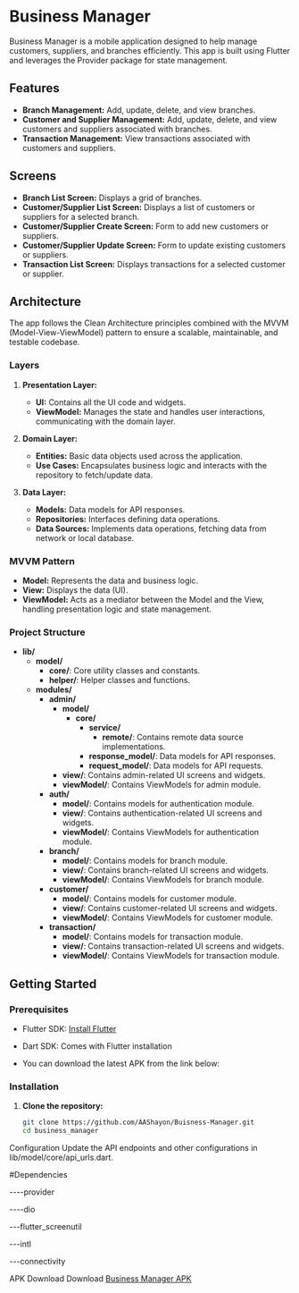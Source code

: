# Business Manager

Business Manager is a mobile application designed to help manage customers, suppliers, and branches efficiently. This app is built using Flutter and leverages the Provider package for state management.

## Features

- **Branch Management:** Add, update, delete, and view branches.
- **Customer and Supplier Management:** Add, update, delete, and view customers and suppliers associated with branches.
- **Transaction Management:** View transactions associated with customers and suppliers.

## Screens

- **Branch List Screen:** Displays a grid of branches.
- **Customer/Supplier List Screen:** Displays a list of customers or suppliers for a selected branch.
- **Customer/Supplier Create Screen:** Form to add new customers or suppliers.
- **Customer/Supplier Update Screen:** Form to update existing customers or suppliers.
- **Transaction List Screen:** Displays transactions for a selected customer or supplier.

## Architecture

The app follows the Clean Architecture principles combined with the MVVM (Model-View-ViewModel) pattern to ensure a scalable, maintainable, and testable codebase.

### Layers

1. **Presentation Layer:**
   - **UI:** Contains all the UI code and widgets.
   - **ViewModel:** Manages the state and handles user interactions, communicating with the domain layer.

2. **Domain Layer:**
   - **Entities:** Basic data objects used across the application.
   - **Use Cases:** Encapsulates business logic and interacts with the repository to fetch/update data.

3. **Data Layer:**
   - **Models:** Data models for API responses.
   - **Repositories:** Interfaces defining data operations.
   - **Data Sources:** Implements data operations, fetching data from network or local database.

### MVVM Pattern

- **Model:** Represents the data and business logic.
- **View:** Displays the data (UI).
- **ViewModel:** Acts as a mediator between the Model and the View, handling presentation logic and state management.

### Project Structure

- **lib/**
  - **model/**
    - **core/**: Core utility classes and constants.
    - **helper/**: Helper classes and functions.
  - **modules/**
    - **admin/**
      - **model/**
        - **core/**
          - **service/**
            - **remote/**: Contains remote data source implementations.
          - **response_model/**: Data models for API responses.
          - **request_model/**: Data models for API requests.
      - **view/**: Contains admin-related UI screens and widgets.
      - **viewModel/**: Contains ViewModels for admin module.
    - **auth/**
      - **model/**: Contains models for authentication module.
      - **view/**: Contains authentication-related UI screens and widgets.
      - **viewModel/**: Contains ViewModels for authentication module.
    - **branch/**
      - **model/**: Contains models for branch module.
      - **view/**: Contains branch-related UI screens and widgets.
      - **viewModel/**: Contains ViewModels for branch module.
    - **customer/**
      - **model/**: Contains models for customer module.
      - **view/**: Contains customer-related UI screens and widgets.
      - **viewModel/**: Contains ViewModels for customer module.
    - **transaction/**
      - **model/**: Contains models for transaction module.
      - **view/**: Contains transaction-related UI screens and widgets.
      - **viewModel/**: Contains ViewModels for transaction module.

## Getting Started

### Prerequisites

- Flutter SDK: [Install Flutter](https://flutter.dev/docs/get-started/install)
- Dart SDK: Comes with Flutter installation

- You can download the latest APK from the link below:




### Installation

1. **Clone the repository:**

   ```bash
   git clone https://github.com/AAShayon/Buisness-Manager.git
   cd business_manager
Configuration
Update the API endpoints and other configurations in lib/model/core/api_urls.dart.

#Dependencies

----provider

----dio

---flutter_screenutil

---intl

---connectivity


APK Download
Download [Business Manager APK](https://drive.google.com/drive/folders/1v8IfzyHsh1FydTmpE9fm0uBjBvjXxtSH?usp=drive_link)
